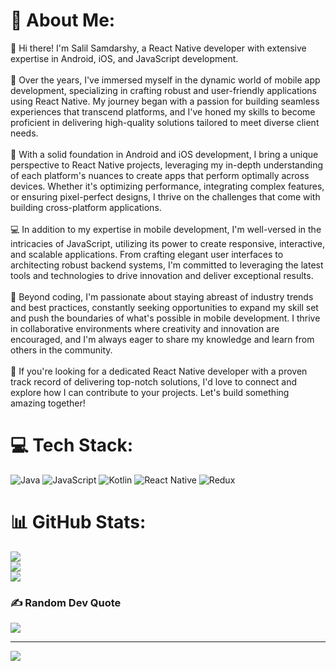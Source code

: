 # 💫 About Me:
👋 Hi there! I'm Salil Samdarshy, a React Native developer with extensive expertise in Android, iOS, and JavaScript development.<br><br>💼 Over the years, I've immersed myself in the dynamic world of mobile app development, specializing in crafting robust and user-friendly applications using React Native. My journey began with a passion for building seamless experiences that transcend platforms, and I've honed my skills to become proficient in delivering high-quality solutions tailored to meet diverse client needs.<br><br>📱 With a solid foundation in Android and iOS development, I bring a unique perspective to React Native projects, leveraging my in-depth understanding of each platform's nuances to create apps that perform optimally across devices. Whether it's optimizing performance, integrating complex features, or ensuring pixel-perfect designs, I thrive on the challenges that come with building cross-platform applications.<br><br>💻 In addition to my expertise in mobile development, I'm well-versed in the intricacies of JavaScript, utilizing its power to create responsive, interactive, and scalable applications. From crafting elegant user interfaces to architecting robust backend systems, I'm committed to leveraging the latest tools and technologies to drive innovation and deliver exceptional results.<br><br>🚀 Beyond coding, I'm passionate about staying abreast of industry trends and best practices, constantly seeking opportunities to expand my skill set and push the boundaries of what's possible in mobile development. I thrive in collaborative environments where creativity and innovation are encouraged, and I'm always eager to share my knowledge and learn from others in the community.<br><br>🌟 If you're looking for a dedicated React Native developer with a proven track record of delivering top-notch solutions, I'd love to connect and explore how I can contribute to your projects. Let's build something amazing together!


# 💻 Tech Stack:
![Java](https://img.shields.io/badge/java-%23ED8B00.svg?style=for-the-badge&logo=openjdk&logoColor=white) ![JavaScript](https://img.shields.io/badge/javascript-%23323330.svg?style=for-the-badge&logo=javascript&logoColor=%23F7DF1E) ![Kotlin](https://img.shields.io/badge/kotlin-%237F52FF.svg?style=for-the-badge&logo=kotlin&logoColor=white) ![React Native](https://img.shields.io/badge/react_native-%2320232a.svg?style=for-the-badge&logo=react&logoColor=%2361DAFB) ![Redux](https://img.shields.io/badge/redux-%23593d88.svg?style=for-the-badge&logo=redux&logoColor=white)
# 📊 GitHub Stats:
![](https://github-readme-stats.vercel.app/api?username=salil1993&theme=dark&hide_border=false&include_all_commits=false&count_private=false)<br/>
![](https://github-readme-streak-stats.herokuapp.com/?user=salil1993&theme=dark&hide_border=false)<br/>
![](https://github-readme-stats.vercel.app/api/top-langs/?username=salil1993&theme=dark&hide_border=false&include_all_commits=false&count_private=false&layout=compact)

### ✍️ Random Dev Quote
![](https://quotes-github-readme.vercel.app/api?type=horizontal&theme=radical)

---
[![](https://visitcount.itsvg.in/api?id=salil1993&icon=0&color=0)](https://visitcount.itsvg.in)

<!-- Proudly created with GPRM ( https://gprm.itsvg.in ) -->
